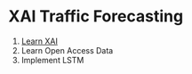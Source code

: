 # XAI Traffic Forecasting

1. [Learn XAI](https://curse-rutabaga-200.notion.site/LEARN-XAI-08e3382f8ddd48f8a14eefb75df6e20b?pvs=4)
2. Learn Open Access Data
3. Implement LSTM
